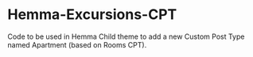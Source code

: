 # Hemma-Excursions-CPT
Code to be used in Hemma Child theme to add a new Custom Post Type named Apartment (based on Rooms CPT).
